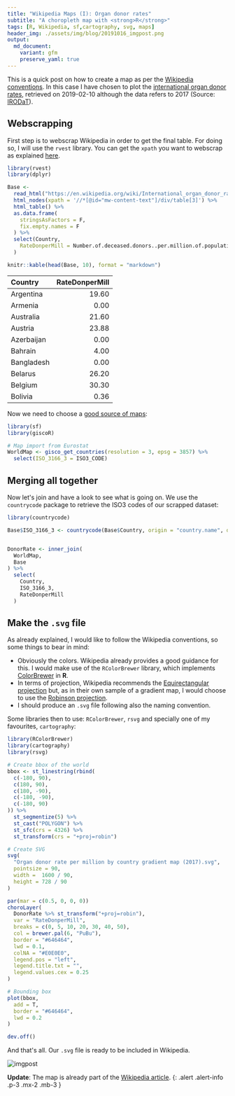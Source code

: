 ```yaml
---
title: "Wikipedia Maps (I): Organ donor rates"
subtitle: "A choropleth map with <strong>R</strong>"
tags: [R, Wikipedia, sf,cartography, svg, maps]
header_img: ./assets/img/blog/20191016_imgpost.png
output: 
  md_document:
    variant: gfm
    preserve_yaml: true
---
```




This is a quick post on how to create a map as per the [Wikipedia conventions](https://en.wikipedia.org/wiki/Wikipedia:WikiProject_Maps/Conventions#Gradient_maps). In this case I have chosen to plot the [international organ donor rates](https://en.wikipedia.org/wiki/International_organ_donor_rates), retrieved on 2019-02-10 although the data refers to 2017 (Source: [IRODaT](http://www.irodat.org/?p=database)).

## Webscrapping

First step is to webscrap Wikipedia in order to get the final table. For doing so, I will use the `rvest` library. You can get the `xpath` you want to webscrap as explained [here](https://stackoverflow.com/a/57972054/7877917).


```r
library(rvest)
library(dplyr)

Base <-
  read_html("https://en.wikipedia.org/wiki/International_organ_donor_rates") %>%
  html_nodes(xpath = '//*[@id="mw-content-text"]/div/table[3]') %>%
  html_table() %>%
  as.data.frame(
    stringsAsFactors = F,
    fix.empty.names = F
  ) %>%
  select(Country,
    RateDonperMill = Number.of.deceased.donors..per.million.of.population
  )

knitr::kable(head(Base, 10), format = "markdown")
```



|Country    | RateDonperMill|
|:----------|--------------:|
|Argentina  |          19.60|
|Armenia    |           0.00|
|Australia  |          21.60|
|Austria    |          23.88|
|Azerbaijan |           0.00|
|Bahrain    |           4.00|
|Bangladesh |           0.00|
|Belarus    |          26.20|
|Belgium    |          30.30|
|Bolivia    |           0.36|

Now we need to choose a [good source of maps](https://dieghernan.github.io/201906_Beautiful2/):


```r
library(sf)
library(giscoR)

# Map import from Eurostat
WorldMap <- gisco_get_countries(resolution = 3, epsg = 3857) %>%
  select(ISO_3166_3 = ISO3_CODE)
```

## Merging all together

Now let's join and have a look to see what is going on. We use the `countrycode` package to retrieve the ISO3 codes of our scrapped dataset:


```r
library(countrycode)

Base$ISO_3166_3 <- countrycode(Base$Country, origin = "country.name", destination = "iso3c")


DonorRate <- inner_join(
  WorldMap,
  Base
) %>%
  select(
    Country,
    ISO_3166_3,
    RateDonperMill
  )
```

## Make the `.svg` file

As already explained, I would like to follow the Wikipedia conventions, so some things to bear in mind:

-   Obviously the colors. Wikipedia already provides a good guidance for this. I would make use of the `RColorBrewer` library, which implements [ColorBrewer](http://colorbrewer2.org/#type=sequential&scheme=PuBu&n=9) in **R**.
-   In terms of projection, Wikipedia recommends the [Equirectangular projection](https://en.wikipedia.org/wiki/Equirectangular_projection) but, as in their own sample of a gradient map, I would choose to use the [Robinson projection](https://en.wikipedia.org/wiki/Robinson_projection).
-   I should produce an `.svg` file following also the naming convention.

Some libraries then to use: `RColorBrewer`, `rsvg` and specially one of my favourites, `cartography`:


```r
library(RColorBrewer)
library(cartography)
library(rsvg)

# Create bbox of the world
bbox <- st_linestring(rbind(
  c(-180, 90),
  c(180, 90),
  c(180, -90),
  c(-180, -90),
  c(-180, 90)
)) %>%
  st_segmentize(5) %>%
  st_cast("POLYGON") %>%
  st_sfc(crs = 4326) %>%
  st_transform(crs = "+proj=robin")

# Create SVG
svg(
  "Organ donor rate per million by country gradient map (2017).svg",
  pointsize = 90,
  width =  1600 / 90,
  height = 728 / 90
)

par(mar = c(0.5, 0, 0, 0))
choroLayer(
  DonorRate %>% st_transform("+proj=robin"),
  var = "RateDonperMill",
  breaks = c(0, 5, 10, 20, 30, 40, 50),
  col = brewer.pal(6, "PuBu"),
  border = "#646464",
  lwd = 0.1,
  colNA = "#E0E0E0",
  legend.pos = "left",
  legend.title.txt = "",
  legend.values.cex = 0.25
)

# Bounding box
plot(bbox,
  add = T,
  border = "#646464",
  lwd = 0.2
)

dev.off()
```

And that's all. Our `.svg` file is ready to be included in Wikipedia.



![imgpost](../assets/img/blog/20191016_imgpost.png)

**Update**: The map is already part of the [Wikipedia article](https://en.wikipedia.org/wiki/International_organ_donor_rates#Global_Summary). {: .alert .alert-info .p-3 .mx-2 .mb-3 }
